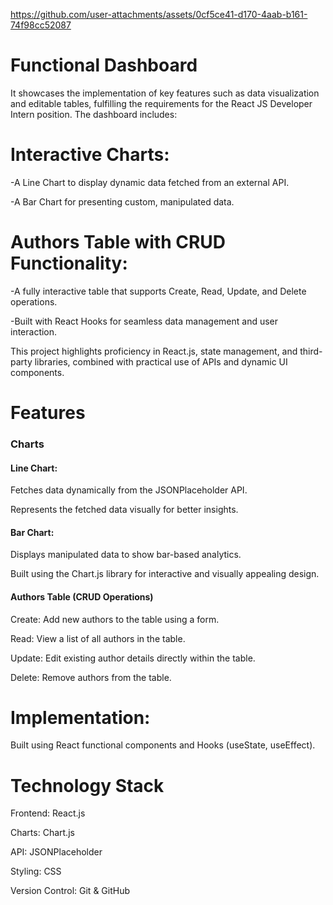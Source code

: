 https://github.com/user-attachments/assets/0cf5ce41-d170-4aab-b161-74f98cc52087


# Functional Dashboard
 It showcases the implementation of key features such as data visualization and editable tables, fulfilling the requirements for the React JS Developer Intern position. The dashboard includes:

# Interactive Charts:

-A Line Chart to display dynamic data fetched from an external API.

-A Bar Chart for presenting custom, manipulated data.

# Authors Table with CRUD Functionality:

-A fully interactive table that supports Create, Read, Update, and Delete operations.

-Built with React Hooks for seamless data management and user interaction.

This project highlights proficiency in React.js, state management, and third-party libraries, combined with practical use of APIs and dynamic UI components.

# Features

<h3>Charts</h3> 


<h4>Line Chart:</h4>


Fetches data dynamically from the JSONPlaceholder API.

Represents the fetched data visually for better insights.

<h4>Bar Chart:</h4>


Displays manipulated data to show bar-based analytics.

Built using the Chart.js library for interactive and visually appealing design.

<h4>Authors Table (CRUD Operations)
</h4>

Create: Add new authors to the table using a form.

Read: View a list of all authors in the table.

Update: Edit existing author details directly within the table.

Delete: Remove authors from the table.

# Implementation:


Built using React functional components and Hooks (useState, useEffect).


# Technology Stack

Frontend: React.js

Charts: Chart.js

API: JSONPlaceholder

Styling: CSS 

Version Control: Git & GitHub
